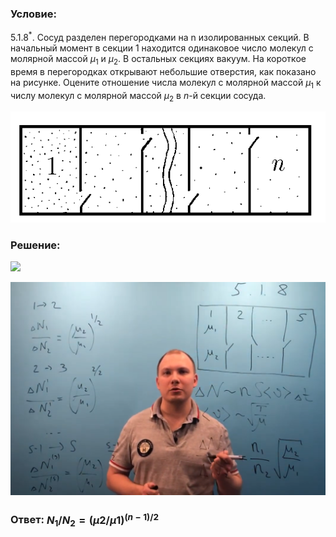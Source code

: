 ###  Условие:

$5.1.8^*.$ Сосуд разделен перегородками на n изолированных секций. В начальный момент в секции $1$ находится одинаковое число молекул с молярной массой $\mu_1$ и $\mu_2$. В остальных секциях вакуум. На короткое время в перегородках открывают небольшие отверстия, как показано на рисунке. Оцените отношение числа молекул с молярной массой $\mu_1$ к числу молекул с молярной массой $\mu_2$ в $n$-й секции сосуда.

![К задаче $5.1.8$|531x187, 50%](../../img/5.1.8/5.1.8.png)

###  Решение:

![](https://www.youtube.com/embed/NeIkAakc31o)

![|1595x1080, 67%](../../img/5.1.8/01.png)

###  Ответ: $N_1/N_2 = {(\mu 2/\mu 1)}^{(n−1)/2}$